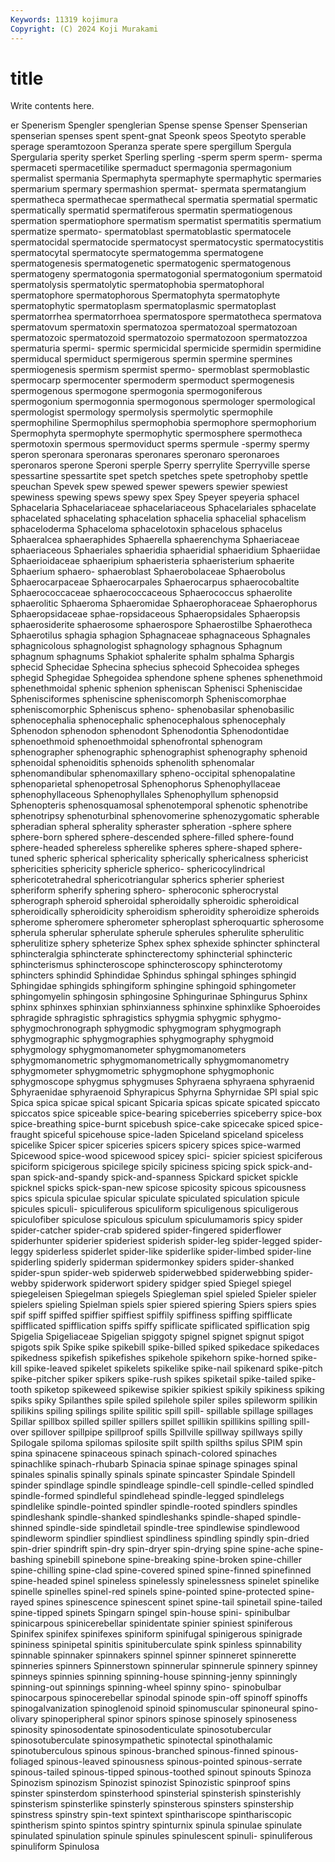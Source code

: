 ```yaml
---
Keywords: 11319 kojimura
Copyright: (C) 2024 Koji Murakami
---
```


# title

Write contents here.



er Spenerism Spengler spenglerian
Spense spense Spenser Spenserian spenserian spenses spent spent-gnat Speonk speos
Speotyto sperable sperage speramtozoon Speranza sperate spere spergillum Spergula Spergularia
sperity sperket Sperling sperling -sperm sperm sperm- sperma spermaceti spermacetilike
spermaduct spermagonia spermagonium spermalist spermania Spermaphyta spermaphyte spermaphytic spermaries spermarium
spermary spermashion spermat- spermata spermatangium spermatheca spermathecae spermathecal spermatia spermatial
spermatic spermatically spermatid spermatiferous spermatin spermatiogenous spermation spermatiophore spermatism spermatist
spermatitis spermatium spermatize spermato- spermatoblast spermatoblastic spermatocele spermatocidal spermatocide spermatocyst
spermatocystic spermatocystitis spermatocytal spermatocyte spermatogemma spermatogene spermatogenesis spermatogenetic spermatogenic spermatogenous
spermatogeny spermatogonia spermatogonial spermatogonium spermatoid spermatolysis spermatolytic spermatophobia spermatophoral spermatophore
spermatophorous Spermatophyta spermatophyte spermatophytic spermatoplasm spermatoplasmic spermatoplast spermatorrhea spermatorrhoea spermatospore
spermatotheca spermatova spermatovum spermatoxin spermatozoa spermatozoal spermatozoan spermatozoic spermatozoid spermatozoio
spermatozoon spermatozzoa spermaturia spermi- spermic spermicidal spermicide spermidin spermidine spermiducal
spermiduct spermigerous spermin spermine spermines spermiogenesis spermism spermist spermo- spermoblast
spermoblastic spermocarp spermocenter spermoderm spermoduct spermogenesis spermogenous spermogone spermogonia spermogoniferous
spermogonium spermogonnia spermogonous spermologer spermological spermologist spermology spermolysis spermolytic spermophile
spermophiline Spermophilus spermophobia spermophore spermophorium Spermophyta spermophyte spermophytic spermosphere spermotheca
spermotoxin spermous spermoviduct sperms spermule -spermy spermy speron speronara speronaras
speronares speronaro speronaroes speronaros sperone Speroni sperple Sperry sperrylite Sperryville
sperse spessartine spessartite spet spetch spetches spete spetrophoby spettle speuchan
Spevek spew spewed spewer spewers spewier spewiest spewiness spewing spews
spewy spex Spey Speyer speyeria sphacel Sphacelaria Sphacelariaceae sphacelariaceous Sphacelariales
sphacelate sphacelated sphacelating sphacelation sphacelia sphacelial sphacelism sphaceloderma Sphaceloma sphacelotoxin
sphacelous sphacelus Sphaeralcea sphaeraphides Sphaerella sphaerenchyma Sphaeriaceae sphaeriaceous Sphaeriales sphaeridia
sphaeridial sphaeridium Sphaeriidae Sphaerioidaceae sphaeripium sphaeristeria sphaeristerium sphaerite Sphaerium sphaero-
sphaeroblast Sphaerobolaceae Sphaerobolus Sphaerocarpaceae Sphaerocarpales Sphaerocarpus sphaerocobaltite Sphaerococcaceae sphaerococcaceous Sphaerococcus
sphaerolite sphaerolitic Sphaeroma Sphaeromidae Sphaerophoraceae Sphaerophorus Sphaeropsidaceae sphae-ropsidaceous Sphaeropsidales Sphaeropsis
sphaerosiderite sphaerosome sphaerospore Sphaerostilbe Sphaerotheca Sphaerotilus sphagia sphagion Sphagnaceae sphagnaceous
Sphagnales sphagnicolous sphagnologist sphagnology sphagnous Sphagnum sphagnum sphagnums Sphakiot sphalerite
sphalm sphalma Sphargis sphecid Sphecidae Sphecina sphecius sphecoid Sphecoidea spheges
sphegid Sphegidae Sphegoidea sphendone sphene sphenes sphenethmoid sphenethmoidal sphenic sphenion
spheniscan Sphenisci Spheniscidae Sphenisciformes spheniscine spheniscomorph Spheniscomorphae spheniscomorphic Spheniscus spheno-
sphenobasilar sphenobasilic sphenocephalia sphenocephalic sphenocephalous sphenocephaly Sphenodon sphenodon sphenodont Sphenodontia
Sphenodontidae sphenoethmoid sphenoethmoidal sphenofrontal sphenogram sphenographer sphenographic sphenographist sphenography sphenoid
sphenoidal sphenoiditis sphenoids sphenolith sphenomalar sphenomandibular sphenomaxillary spheno-occipital sphenopalatine sphenoparietal
sphenopetrosal Sphenophorus Sphenophyllaceae sphenophyllaceous Sphenophyllales Sphenophyllum sphenopsid Sphenopteris sphenosquamosal sphenotemporal
sphenotic sphenotribe sphenotripsy sphenoturbinal sphenovomerine sphenozygomatic spherable spheradian spheral spherality
spheraster spheration -sphere sphere sphere-born sphered sphere-descended sphere-filled sphere-found sphere-headed
sphereless spherelike spheres sphere-shaped sphere-tuned spheric spherical sphericality spherically sphericalness
sphericist sphericities sphericity sphericle spherico- sphericocylindrical sphericotetrahedral sphericotriangular spherics spherier
spheriest spheriform spherify sphering sphero- spheroconic spherocrystal spherograph spheroid spheroidal
spheroidally spheroidic spheroidical spheroidically spheroidicity spheroidism spheroidity spheroidize spheroids spherome
spheromere spherometer spheroplast spheroquartic spherosome spherula spherular spherulate spherule spherules
spherulite spherulitic spherulitize sphery spheterize Sphex sphex sphexide sphincter sphincteral
sphincteralgia sphincterate sphincterectomy sphincterial sphincteric sphincterismus sphincteroscope sphincteroscopy sphincterotomy sphincters
sphindid Sphindidae Sphindus sphingal sphinges sphingid Sphingidae sphingids sphingiform sphingine
sphingoid sphingometer sphingomyelin sphingosin sphingosine Sphingurinae Sphingurus Sphinx sphinx sphinxes
sphinxian sphinxianness sphinxine sphinxlike Sphoeroides sphragide sphragistic sphragistics sphygmia sphygmic
sphygmo- sphygmochronograph sphygmodic sphygmogram sphygmograph sphygmographic sphygmographies sphygmography sphygmoid sphygmology
sphygmomanometer sphygmomanometers sphygmomanometric sphygmomanometrically sphygmomanometry sphygmometer sphygmometric sphygmophone sphygmophonic sphygmoscope
sphygmus sphygmuses Sphyraena sphyraena sphyraenid Sphyraenidae sphyraenoid Sphyrapicus Sphyrna Sphyrnidae
SPI spial spic Spica spica spicae spical spicant Spicaria spicas
spicate spicated spiccato spiccatos spice spiceable spice-bearing spiceberries spiceberry spice-box
spice-breathing spice-burnt spicebush spice-cake spicecake spiced spice-fraught spiceful spicehouse spice-laden
Spiceland spiceland spiceless spicelike Spicer spicer spiceries spicers spicery spices
spice-warmed Spicewood spice-wood spicewood spicey spici- spicier spiciest spiciferous spiciform
spicigerous spicilege spicily spiciness spicing spick spick-and-span spick-and-spandy spick-and-spanness Spickard
spicket spickle spicknel spicks spick-span-new spicose spicosity spicous spicousness spics
spicula spiculae spicular spiculate spiculated spiculation spicule spicules spiculi- spiculiferous
spiculiform spiculigenous spiculigerous spiculofiber spiculose spiculous spiculum spiculumamoris spicy spider
spider-catcher spider-crab spidered spider-fingered spiderflower spiderhunter spiderier spideriest spiderish spider-leg
spider-legged spider-leggy spiderless spiderlet spider-like spiderlike spider-limbed spider-line spiderling spiderly
spiderman spidermonkey spiders spider-shanked spider-spun spider-web spiderweb spiderwebbed spiderwebbing spider-webby
spiderwork spiderwort spidery spidger spied Spiegel spiegel spiegeleisen Spiegelman spiegels
Spiegleman spiel spieled Spieler spieler spielers spieling Spielman spiels spier
spiered spiering Spiers spiers spies spif spiff spiffed spiffier spiffiest
spiffily spiffiness spiffing spifflicate spifflicated spifflication spiffs spiffy spiflicate spiflicated
spiflication spig Spigelia Spigeliaceae Spigelian spiggoty spignel spignet spignut spigot
spigots spik Spike spike spikebill spike-billed spiked spikedace spikedaces spikedness
spikefish spikefishes spikehole spikehorn spike-horned spike-kill spike-leaved spikelet spikelets spikelike
spike-nail spikenard spike-pitch spike-pitcher spiker spikers spike-rush spikes spiketail spike-tailed
spike-tooth spiketop spikeweed spikewise spikier spikiest spikily spikiness spiking spiks
spiky Spilanthes spile spiled spilehole spiler spiles spileworm spilikin spilikins
spiling spilings spilite spilitic spill spill- spillable spillage spillages Spillar
spillbox spilled spiller spillers spillet spillikin spillikins spilling spill-over spillover
spillpipe spillproof spills Spillville spillway spillways spilly Spilogale spiloma spilomas
spilosite spilt spilth spilths spilus SPIM spin spina spinacene spinaceous
spinach spinach-colored spinaches spinachlike spinach-rhubarb Spinacia spinae spinage spinages spinal
spinales spinalis spinally spinals spinate spincaster Spindale Spindell spinder spindlage
spindle spindleage spindle-cell spindle-celled spindled spindle-formed spindleful spindlehead spindle-legged spindlelegs
spindlelike spindle-pointed spindler spindle-rooted spindlers spindles spindleshank spindle-shanked spindleshanks spindle-shaped
spindle-shinned spindle-side spindletail spindle-tree spindlewise spindlewood spindleworm spindlier spindliest spindliness
spindling spindly spin-dried spin-drier spindrift spin-dry spin-dryer spin-drying spine spine-ache
spine-bashing spinebill spinebone spine-breaking spine-broken spine-chiller spine-chilling spine-clad spine-covered spined
spine-finned spinefinned spine-headed spinel spineless spinelessly spinelessness spinelet spinelike spinelle
spinelles spinel-red spinels spine-pointed spine-protected spine-rayed spines spinescence spinescent spinet
spine-tail spinetail spine-tailed spine-tipped spinets Spingarn spingel spin-house spini- spinibulbar
spinicarpous spinicerebellar spinidentate spinier spiniest spiniferous Spinifex spinifex spinifexes spiniform
spinifugal spinigerous spinigrade spininess spinipetal spinitis spinituberculate spink spinless spinnability
spinnable spinnaker spinnakers spinnel spinner spinneret spinnerette spinneries spinners Spinnerstown
spinnerular spinnerule spinnery spinney spinneys spinnies spinning spinning-house spinning-jenny spinningly
spinning-out spinnings spinning-wheel spinny spino- spinobulbar spinocarpous spinocerebellar spinodal spinode
spin-off spinoff spinoffs spinogalvanization spinoglenoid spinoid spinomuscular spinoneural spino-olivary spinoperipheral
spinor spinors spinose spinosely spinoseness spinosity spinosodentate spinosodenticulate spinosotubercular spinosotuberculate
spinosympathetic spinotectal spinothalamic spinotuberculous spinous spinous-branched spinous-finned spinous-foliaged spinous-leaved spinousness
spinous-pointed spinous-serrate spinous-tailed spinous-tipped spinous-toothed spinout spinouts Spinoza Spinozism spinozism
Spinozist spinozist Spinozistic spinproof spins spinster spinsterdom spinsterhood spinsterial spinsterish
spinsterishly spinsterism spinsterlike spinsterly spinsterous spinsters spinstership spinstress spinstry spin-text
spintext spinthariscope spinthariscopic spintherism spinto spintos spintry spinturnix spinula spinulae
spinulate spinulated spinulation spinule spinules spinulescent spinuli- spinuliferous spinuliform Spinulosa
